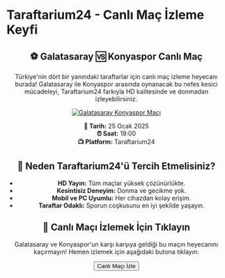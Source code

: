   <h1>Taraftarium24 - Canlı Maç İzleme Keyfi</h1>



<center><div class="content">
    <section id="galatasaray-konyaspor">
        <h2>⚽ Galatasaray 🆚 Konyaspor Canlı Maç</h2>
        <p>Türkiye'nin dört bir yanındaki taraftarlar için canlı maç izleme heyecanı burada! Galatasaray ile Konyaspor arasında oynanacak bu nefes kesici mücadeleyi, Taraftarium24 farkıyla HD kalitesinde ve donmadan izleyebilirsiniz.</p>
        <a href="https://shorto.link/VrpAh" title="Canlı Maç İzle">
            <img src="https://i.ibb.co/5K7Ks6w/zzzz3.gif" alt="Galatasaray Konyaspor Maçı">
        </a>
        <p><strong>📅 Tarih:</strong> 25 Ocak 2025<br>
        <strong>⏰ Saat:</strong> 19:00<br>
        <strong>📺 Platform:</strong> Taraftarium24</p>
    </section>
    <section id="neden-taraftarium24">
        <h2>🌟 Neden Taraftarium24'ü Tercih Etmelisiniz?</h2>
        <ul>
            <li><strong>HD Yayın:</strong> Tüm maçlar yüksek çözünürlükte.</li>
            <li><strong>Kesintisiz Deneyim:</strong> Donma ve gecikme yok.</li>
            <li><strong>Mobil ve PC Uyumlu:</strong> Her cihazdan kolay erişim.</li>
            <li><strong>Taraftar Odaklı:</strong> Sporun coşkusunu en iyi şekilde yaşayın.</li>
        </ul>
    </section>
    <section id="canli-mac-linki">
        <h2>🔴 Canlı Maçı İzlemek İçin Tıklayın</h2>
        <p>Galatasaray ve Konyaspor'un karşı karşıya geldiği bu maçın heyecanını kaçırmayın! Hemen izlemek için aşağıdaki butona tıklayın:</p>
        <a href="https://shorto.link/VrpAh">
            <button>Canlı Maçı İzle</button>
        </a>
    </section>
</div>
</center>
